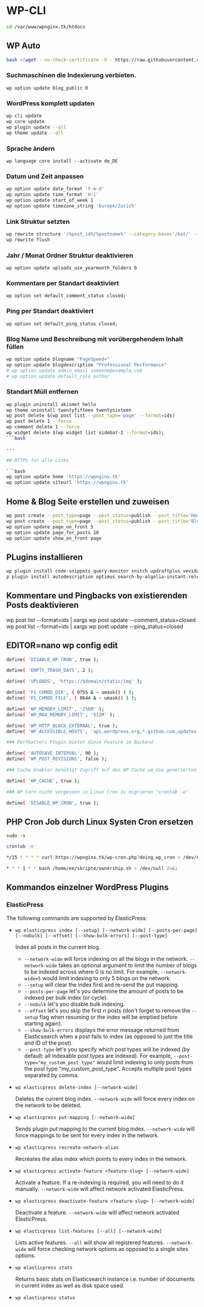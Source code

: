 # WP-CLI

```bash
cd /var/www/wpnginx.tk/htdocs
```

## WP Auto

```bash
bash <(wget --no-check-certificate -O - https://raw.githubusercontent.com/PageSpeedPlus/easyengine/master/bash/wp-auto)
```

### Suchmaschinen die Indexierung verbieten.

`wp option update blog_public 0`

### WordPress komplett updaten

```bash
wp cli update
wp core update
wp plugin update --all
wp theme update --all
```

### Sprache ändern

`wp language core install --activate de_DE`

### Datum und Zeit anpassen

```bash
wp option update date_format 'Y-m-d'
wp option update time_format 'H:i'
wp option update start_of_week 1
wp option update timezone_string 'Europe/Zurich'
```

### Link Struktur setzten

```bash
wp rewrite structure '/%post_id%/%postname%' --category-base='/kat/' --tag-base='/tag/'
wp rewrite flush
```

### Jahr / Monat Ordner Struktur deaktivieren

`wp option update uploads_use_yearmonth_folders 0`

### Kommentare per Standart deaktiviert

`wp option set default_comment_status closed;`

### Ping per Standart deaktiviert

`wp option set default_ping_status closed;`

### Blog Name und Beschreibung mit vorübergehendem Inhalt füllen

```bash
wp option update blogname "PageSpeed+"
wp option update blogdescription "Professional Performance"
# wp option update admin_email someone@example.com
# wp option update default_role author
```

### Standart Müll entfernen

```bash
wp plugin uninstall akismet hello
wp theme uninstall twentyfifteen twentysixteen
wp post delete $(wp post list --post_type='page' --format=ids)
wp post delete 1 --force
wp comment delete 1 --force
wp widget delete $(wp widget list sidebar-1 --format=ids);
```bash

---

## HTTPS für alle Links

```bash
wp option update home 'https://wpnginx.tk'
wp option update siteurl 'https://wpnginx.tk'
```

## Home & Blog Seite erstellen und zuweisen

```bash
wp post create --post_type=page --post_status=publish --post_title='Home'
wp post create --post_type=page --post_status=publish --post_title='Blog'
wp option update page_on_front 5
wp option update page_for_posts 10
wp option update show_on_front page
```

## PLugins installieren

```bash
wp plugin install code-snippets query-monitor snitch updraftplus vevida-optimizer ninjafirewall
p plugin install autodescription optimus search-by-algolia-instant-relevant-results responsify-wp  disqus-conditional-load elasticpress favicon-by-realfavicongenerator worker lazy-load-for-comments p3-profiler pods searchwp-api secsign table-of-contents-plus tablepress the-events-calendar wp-ultimate-csv-importer wp-external-links wp-sweep
```

## Kommentare und Pingbacks von existierenden Posts deaktivieren
wp post list --format=ids | xargs wp post update --comment_status=closed
wp post list --format=ids | xargs wp post update --ping_status=closed


## EDITOR=nano wp config edit


```bash
define( 'DISABLE_WP_CRON', true );

define( 'EMPTY_TRASH_DAYS', 2 );

define( 'UPLOADS', 'https://$domain/static/img' );

define( 'FS_CHMOD_DIR', ( 0755 & ~ umask() ) );
define( 'FS_CHMOD_FILE', ( 0644 & ~ umask() ) );

define( 'WP_MEMORY_LIMIT', '256M' );
define( 'WP_MAX_MEMORY_LIMIT', '512M' );

define( 'WP_HTTP_BLOCK_EXTERNAL', true );
define( 'WP_ACCESSIBLE_HOSTS', 'api.wordpress.org,*.github.com,updates.nintechnet.com' );

### Perfmatters Plugin bietet diese Feature im Backend

define( 'AUTOSAVE_INTERVAL', 90 );  
define( 'WP_POST_REVISIONS', false );

### Cache Enabler benütigt Zugriff auf den WP Cache um die generierten Statischten Seiten abzulegen und zu verwalten

define( 'WP_CACHE', true );

### WP Corn nicht vergessen in Linux Cron zu migrieren "crontab -e"

define( 'DISABLE_WP_CRON', true );
```

## PHP Cron Job durch Linux Systen Cron ersetzen

`sudo -s`

```bash
crontab -e
```

```bash
*/15 * * * * curl https://wpnginx.tk/wp-cron.php?doing_wp_cron > /dev/null 2>&1

* * * 1 * * bash /home/ee/skripte/ownership.sh > /dev/null 2>&1
```

## Kommandos einzelner WordPress Plugins

### ElasticPress

The following commands are supported by ElasticPress:

* `wp elasticpress index [--setup] [--network-wide] [--posts-per-page] [--nobulk] [--offset] [--show-bulk-errors] [--post-type]`

    Index all posts in the current blog.

    * `--network-wide` will force indexing on all the blogs in the network. `--network-wide` takes an optional argument to limit the number of blogs to be indexed across where 0 is no limit. For example, `--network-wide=5` would limit indexing to only 5 blogs on the network.
    * `--setup` will clear the index first and re-send the put mapping.
    * `--posts-per-page` let's you determine the amount of posts to be indexed per bulk index (or cycle).
    * `--nobulk` let's you disable bulk indexing.
    * `--offset` let's you skip the first n posts (don't forget to remove the `--setup` flag when resuming or the index will be emptied before starting again).
    * `--show-bulk-errors` displays the error message returned from Elasticsearch when a post fails to index (as opposed to just the title and ID of the post).
    * `--post-type` let's you specify which post types will be indexed (by default: all indexable post types are indexed). For example, `--post-type="my_custom_post_type"` would limit indexing to only posts from the post type "my_custom_post_type". Accepts multiple post types separated by comma.

* `wp elasticpress delete-index [--network-wide]`

  Deletes the current blog index. `--network-wide` will force every index on the network to be deleted.

* `wp elasticpress put-mapping [--network-wide]`

  Sends plugin put mapping to the current blog index. `--network-wide` will force mappings to be sent for every index in the network.

* `wp elasticpress recreate-network-alias`

  Recreates the alias index which points to every index in the network.

* `wp elasticpress activate-feature <feature-slug> [--network-wide]`

  Activate a feature. If a re-indexing is required, you will need to do it manually. `--network-wide` will affect network activated ElasticPress.

* `wp elasticpress deactivate-feature <feature-slug> [--network-wide]`

  Deactivate a feature. `--network-wide` will affect network activated ElasticPress.

* `wp elasticpress list-features [--all] [--network-wide]`

  Lists active features. `--all` will show all registered features. `--network-wide` will force checking network options as opposed to a single sites options.

* `wp elasticpress stats`

  Returns basic stats on Elasticsearch instance i.e. number of documents in current index as well as disk space used.

* `wp elasticpress status`



















